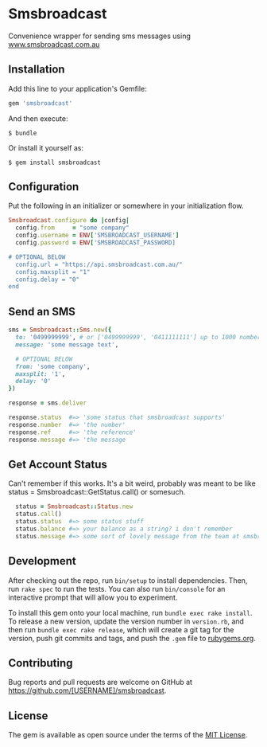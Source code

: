 # Smsbroadcast
Convenience wrapper for sending sms messages using www.smsbroadcast.com.au

## Installation

Add this line to your application's Gemfile:

```ruby
gem 'smsbroadcast'
```

And then execute:

    $ bundle

Or install it yourself as:

    $ gem install smsbroadcast

## Configuration
Put the following in an initializer or somewhere in your initialization flow.

```ruby
Smsbroadcast.configure do |config|
  config.from     = "some company"
  config.username = ENV['SMSBROADCAST_USERNAME']
  config.password = ENV['SMSBROADCAST_PASSWORD]

# OPTIONAL BELOW
  config.url = "https://api.smsbroadcast.com.au/"
  config.maxsplit = "1"
  config.delay = "0"
end
```

## Send an SMS

```ruby
sms = Smsbroadcast::Sms.new({
  to: '0499999999', # or ['0499999999', '0411111111'] up to 1000 numbers
  message: 'some message text',

  # OPTIONAL BELOW
  from: 'some company',
  maxsplit: '1',
  delay: '0'
})

response = sms.deliver

response.status  #=> 'some status that smsbroadcast supports'
response.number  #=> 'the number'
response.ref     #=> 'the reference'
response.message #=> 'the message
```

## Get Account Status
Can't remember if this works. It's a bit weird, probably was meant to be like status = Smsbroadcast::GetStatus.call() or somesuch.

```ruby
  status = Smsbroadcast::Status.new
  status.call()
  status.status  #=> some status stuff
  status.balance #=> your balance as a string? i don't remember
  status.message #=> some sort of lovely message from the team at smsbroadcast?
```

## Development

After checking out the repo, run `bin/setup` to install dependencies. Then, run `rake spec` to run the tests. You can also run `bin/console` for an interactive prompt that will allow you to experiment.

To install this gem onto your local machine, run `bundle exec rake install`. To release a new version, update the version number in `version.rb`, and then run `bundle exec rake release`, which will create a git tag for the version, push git commits and tags, and push the `.gem` file to [rubygems.org](https://rubygems.org).

## Contributing

Bug reports and pull requests are welcome on GitHub at https://github.com/[USERNAME]/smsbroadcast.


## License

The gem is available as open source under the terms of the [MIT License](http://opensource.org/licenses/MIT).

